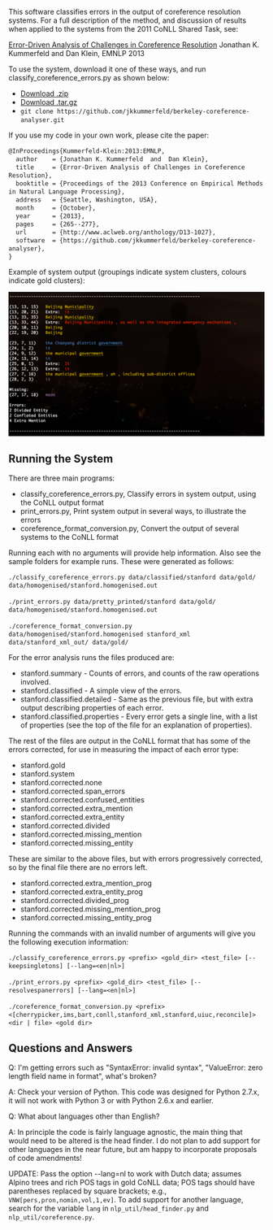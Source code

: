 This software classifies errors in the output of coreference resolution
systems.  For a full description of the method, and discussion of results when
applied to the systems from the 2011 CoNLL Shared Task, see:

   [Error-Driven Analysis of Challenges in Coreference Resolution](http://www.aclweb.org/anthology/D13-1027)
   Jonathan K. Kummerfeld and Dan Klein, 
   EMNLP 2013

To use the system, download it one of these ways, and run classify_coreference_errors.py as shown below:

- [Download .zip](https://github.com/jkkummerfeld/berkeley-coreference-analyser/zipball/master)
- [Download .tar.gz](https://github.com/jkkummerfeld/berkeley-coreference-analyser/tarball/master)
- `git clone https://github.com/jkkummerfeld/berkeley-coreference-analyser.git`

If you use my code in your own work, please cite the paper:

```
@InProceedings{Kummerfeld-Klein:2013:EMNLP,
  author    = {Jonathan K. Kummerfeld  and  Dan Klein},
  title     = {Error-Driven Analysis of Challenges in Coreference Resolution},
  booktitle = {Proceedings of the 2013 Conference on Empirical Methods in Natural Language Processing},
  address   = {Seattle, Washington, USA},
  month     = {October},
  year      = {2013},
  pages     = {265--277},
  url       = {http://www.aclweb.org/anthology/D13-1027},
  software  = {https://github.com/jkkummerfeld/berkeley-coreference-analyser},
}
```

Example of system output (groupings indicate system clusters, colours indicate gold clusters):

![Image of system terminal output](./example_coref_analysis_output.png)

##  Running the System

There are three main programs:

- classify_coreference_errors.py, Classify errors in system output, using the CoNLL output format
- print_errors.py, Print system output in several ways, to illustrate the errors
- coreference_format_conversion.py, Convert the output of several systems to the CoNLL format

Running each with no arguments will provide help information.  Also see the
sample folders for example runs.  These were generated as follows:

```
./classify_coreference_errors.py data/classified/stanford data/gold/ data/homogenised/stanford.homogenised.out

./print_errors.py data/pretty_printed/stanford data/gold/ data/homogenised/stanford.homogenised.out

./coreference_format_conversion.py data/homogenised/stanford.homogenised stanford_xml data/stanford_xml_out/ data/gold/
```


For the error analysis runs the files produced are:
- stanford.summary -
   Counts of errors, and counts of the raw operations involved.
- stanford.classified -
   A simple view of the errors.
- stanford.classified.detailed -
   Same as the previous file, but with extra output describing properties of each error.
- stanford.classified.properties -
	 Every error gets a single line, with a list of properties (see the top of the file for an explanation of properties).

The rest of the files are output in the CoNLL format that has some of the
errors corrected, for use in measuring the impact of each error type:

- stanford.gold
- stanford.system
- stanford.corrected.none
- stanford.corrected.span_errors
- stanford.corrected.confused_entities
- stanford.corrected.extra_mention
- stanford.corrected.extra_entity
- stanford.corrected.divided
- stanford.corrected.missing_mention
- stanford.corrected.missing_entity

These are similar to the above files, but with errors progressively corrected,
so by the final file there are no errors left.

- stanford.corrected.extra_mention_prog
- stanford.corrected.extra_entity_prog
- stanford.corrected.divided_prog
- stanford.corrected.missing_mention_prog
- stanford.corrected.missing_entity_prog

Running the commands with an invalid number of arguments will give you the following execution information:

```
./classify_coreference_errors.py <prefix> <gold_dir> <test_file> [--keepsingletons] [--lang=<en|nl>]

./print_errors.py <prefix> <gold_dir> <test_file> [--resolvespanerrors] [--lang=<en|nl>]

./coreference_format_conversion.py <prefix> <[cherrypicker,ims,bart,conll,stanford_xml,stanford,uiuc,reconcile]> <dir | file> <gold dir>
```

##  Questions and Answers

Q: I'm getting errors such as "SyntaxError: invalid syntax", "ValueError: zero
length field name in format", what's broken?

A: Check your version of Python.  This code was designed for Python 2.7.x, it
will not work with Python 3 or with Python 2.6.x and earlier.

Q: What about languages other than English?

A: In principle the code is fairly language agnostic, the main thing that would
need to be altered is the head finder.  I do not plan to add support for other
languages in the near future, but am happy to incorporate proposals of code
amendments!

UPDATE: Pass the option --lang=nl to work with Dutch data; assumes Alpino trees
and rich POS tags in gold CoNLL data; POS tags should have parentheses replaced
by square brackets; e.g., `VNW[pers,pron,nomin,vol,1,ev]`.
To add support for another language, search for the variable `lang` in
`nlp_util/head_finder.py` and `nlp_util/coreference.py`.
